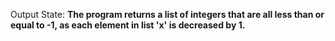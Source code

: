 Output State: **The program returns a list of integers that are all less than or equal to -1, as each element in list 'x' is decreased by 1.**